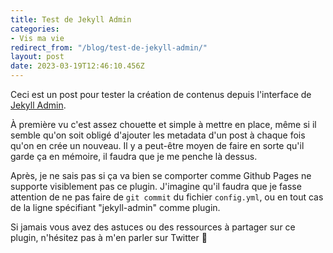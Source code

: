 ```yaml
---
title: Test de Jekyll Admin
categories:
- Vis ma vie
redirect_from: "/blog/test-de-jekyll-admin/"
layout: post
date: 2023-03-19T12:46:10.456Z
---
```


Ceci est un post pour tester la création de contenus depuis l'interface de [Jekyll Admin](https://github.com/jekyll/jekyll-admin).

À première vu c'est assez chouette et simple à mettre en place, même si il semble qu'on soit obligé d'ajouter les metadata  d'un post à chaque fois qu'on en crée un nouveau. 
Il y a peut-être moyen de faire en sorte qu'il garde ça en mémoire, il faudra que je me penche là dessus. 

Après, je ne sais pas si ça va bien se comporter comme Github Pages ne supporte visiblement pas ce plugin. J'imagine qu'il faudra que je fasse attention de ne pas faire de `git commit` du fichier `config.yml`, ou en tout cas de la ligne spécifiant "jekyll-admin" comme plugin.

Si jamais vous avez des astuces ou des ressources à partager sur ce plugin, n'hésitez pas à m'en parler sur Twitter 🙂
